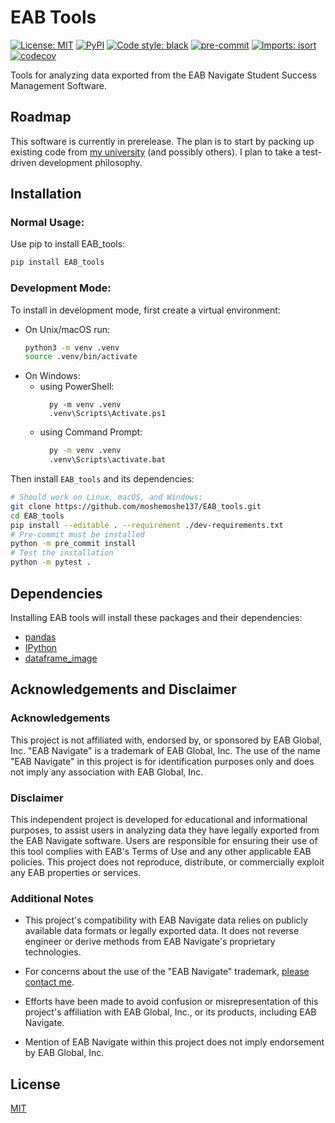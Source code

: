 # EAB Tools
[![License: MIT](https://img.shields.io/github/license/moshemoshe137/EAB_tools)](https://choosealicense.com/licenses/mit/)
[![PyPI](https://img.shields.io/pypi/v/EAB_tools)](https://pypi.org/project/EAB-tools/)
[![Code style: black](https://img.shields.io/badge/code%20style-black-000000.svg)](https://github.com/psf/black)
[![pre-commit](https://img.shields.io/badge/pre--commit-enabled-brightgreen?logo=pre-commit&logoColor=white)](https://github.com/pre-commit/pre-commit)
[![Imports: isort](https://img.shields.io/badge/%20imports-isort-%231674b1?style=flat&labelColor=ef8336)](https://pycqa.github.io/isort/)
[![codecov](https://codecov.io/gh/moshemoshe137/EAB_tools/branch/dev/graph/badge.svg?token=IK9XOXSF3L)](https://codecov.io/gh/moshemoshe137/EAB_tools)

Tools for analyzing data exported from the EAB Navigate Student Success Management Software.

## Roadmap

This software is currently in prerelease. The plan is to start by packing up existing code from [my university](https://nl.edu/) (and possibly others). I plan to take a test-driven development philosophy.

## Installation

### Normal Usage:

Use pip to install EAB_tools:

```bash
pip install EAB_tools
```

### Development Mode:

To install in development mode, first create a virtual environment:
- On Unix/macOS run:
    ```bash
    python3 -m venv .venv
    source .venv/bin/activate
    ```
- On Windows:
  - using PowerShell:
      ```pwsh
        py -m venv .venv
        .venv\Scripts\Activate.ps1
      ```
  - using Command Prompt:
      ```cmd
        py -m venv .venv
        .venv\Scripts\activate.bat
      ```
Then install `EAB_tools` and its dependencies:
```bash
# Should work on Linux, macOS, and Windows:
git clone https://github.com/moshemoshe137/EAB_tools.git
cd EAB_tools
pip install --editable . --requirement ./dev-requirements.txt
# Pre-commit must be installed
python -m pre_commit install
# Test the installation
python -m pytest .
```

## Dependencies

Installing EAB tools will install these packages and their dependencies:

- [pandas](https://github.com/pandas-dev/pandas)
- [IPython](https://github.com/ipython/ipython)
- [dataframe_image](https://github.com/dexplo/dataframe_image)

## Acknowledgements and Disclaimer
###  Acknowledgements
This project is not affiliated with, endorsed by, or sponsored by EAB Global, Inc.
"EAB Navigate" is a trademark of EAB Global, Inc. The use of the name "EAB Navigate"
in this project is for identification purposes only and does not imply any
association with EAB Global, Inc.

### Disclaimer

This independent project is developed for educational and informational purposes,
to assist users in analyzing data they have legally exported from the EAB Navigate
software. Users are responsible for ensuring their use of this tool complies with
EAB's Terms of Use and any other applicable EAB policies. This project does not
reproduce, distribute, or commercially exploit any EAB properties or services.

### Additional Notes

- This project's compatibility with EAB Navigate data relies on publicly available
data formats or legally exported data. It does not reverse engineer or derive
methods from EAB Navigate's proprietary technologies.

- For concerns about the use of the "EAB Navigate" trademark, [please contact
me](https://github.com/moshemoshe137).

- Efforts have been made to avoid confusion or misrepresentation of this project's
affiliation with EAB Global, Inc., or its products, including EAB Navigate.

- Mention of EAB Navigate within this project does not imply endorsement by
EAB Global, Inc.

## License

[MIT](https://choosealicense.com/licenses/mit/)
